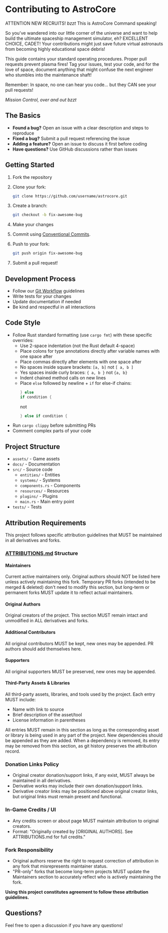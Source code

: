 # Contributing to AstroCore

ATTENTION NEW RECRUITS! *bzzt* This is AstroCore Command speaking!

So you've wandered into our little corner of the universe and want to help build the ultimate spaceship management simulator, eh? EXCELLENT CHOICE, CADET! Your contributions might just save future virtual astronauts from becoming highly educational space debris! 

This guide contains your standard operating procedures. Proper pull requests prevent plasma fires! Tag your issues, test your code, and for the love of space, document anything that might confuse the next engineer who stumbles into the maintenance shaft!

Remember: In space, no one can hear you code... but they CAN see your pull requests!

*Mission Control, over and out bzzt*

## The Basics

- **Found a bug?** Open an issue with a clear description and steps to reproduce
- **Fixed a bug?** Submit a pull request referencing the issue
- **Adding a feature?** Open an issue to discuss it first before coding
- **Have questions?** Use GitHub discussions rather than issues

## Getting Started

1. Fork the repository
2. Clone your fork:
    
    ``` bash
    git clone https://github.com/username/astrocore.git
    ```
    
3. Create a branch:
    
    ``` bash
    git checkout -b fix-awesome-bug
    ```
    
4. Make your changes
5. Commit using [Conventional Commits](https://www.conventionalcommits.org/).
6. Push to your fork:
    
    ``` bash
    git push origin fix-awesome-bug
    ```
    
7. Submit a pull request!

## Development Process

- Follow our [Git Workflow](https://github.com/8f00ff/knowledge-base/blob/main/Git/Git%20Workflow.md) guidelines
- Write tests for your changes
- Update documentation if needed
- Be kind and respectful in all interactions

## Code Style

- Follow Rust standard formatting (use `cargo fmt`) with these specific overrides:
  - Use 2-space indentation (not the Rust default 4-space)
  - Place colons for type annotations directly after variable names with one space after
  - Place commas directly after elements with one space after
  - No spaces inside square brackets: `[a, b]` not `[ a, b ]`
  - Yes spaces inside curly braces: `{ a, b }` not `{a, b}`
  - Indent chained method calls on new lines
  - Place `else` followed by newline + `if` for else-if chains: 
    ```rust
    } else
    if condition {
    ```
    not 
    ```rust
    } else if condition {
    ```
- Run `cargo clippy` before submitting PRs
- Comment complex parts of your code

## Project Structure

- `assets/` - Game assets
- `docs/` - Documentation
- `src/` - Source code
  - `entities/` - Entities
  - `systems/` - Systems
  - `components.rs` - Components
  - `resources/` - Resources
  - `plugins/` - Plugins
  - `main.rs` - Main entry point
- `tests/` - Tests

## Attribution Requirements

This project follows specific attribution guidelines that MUST be maintained in all derivatives and forks.

### [ATTRIBUTIONS.md](ATTRIBUTIONS.md) Structure

#### Maintainers

Current active maintainers only. Original authors should NOT be listed here unless actively maintaining this fork. Temporary PR forks (intended to be merged & deleted) don't need to modify this section, but long-term or permanent forks MUST update it to reflect actual maintainers.

#### Original Authors

Original creators of the project. This section MUST remain intact and unmodified in ALL derivatives and forks.

#### Additional Contributors

All original contributors MUST be kept, new ones may be appended. PR authors should add themselves here.

#### Supporters

All original supporters MUST be preserved, new ones may be appended.

#### Third-Party Assets & Libraries

All third-party assets, libraries, and tools used by the project. Each entry MUST include:
- Name with link to source
- Brief description of the asset/tool
- License information in parentheses

All entries MUST remain in this section as long as the corresponding asset or library is being used in any part of the project. New dependencies should be appended as they are added. When a dependency is removed, its entry may be removed from this section, as git history preserves the attribution record.

### Donation Links Policy

- Original creator donation/support links, if any exist, MUST always be maintained in all derivatives.
- Derivative works may include their own donation/support links.
- Derivative creator links may be positioned above original creator links, but original links must remain present and functional.

### In-Game Credits / UI

- Any credits screen or about page MUST maintain attribution to original creators.
- Format: "Originally created by [ORIGINAL AUTHORS]. See ATTRIBUTIONS.md for full credits."

### Fork Responsibility

- Original authors reserve the right to request correction of attribution in any fork that misrepresents maintainer status.
- "PR-only" forks that become long-term projects MUST update the Maintainers section to accurately reflect who is actively maintaining the fork.

**Using this project constitutes agreement to follow these attribution guidelines.**

## Questions?

Feel free to open a discussion if you have any questions!
